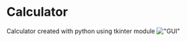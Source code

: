# Calculator
Calculator created with python using tkinter module
!["GUI"](https://github.com/AshnaJagadisan/Calculator/blob/master/calculator.png)
